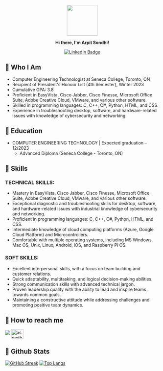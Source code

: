 <div id="header" align="center">
  <img src="https://media.giphy.com/media/M9gbBd9nbDrOTu1Mqx/giphy.gif" width="100"/>
  <p><strong>Hi there, I'm Arpit Sondhi!</strong></p>
</div>
<div id="badges" align ="center">
  <a href="https://www.linkedin.com/in/asondhi143">
    <img src="https://img.shields.io/badge/LinkedIn-blue?style=for-the-badge&logo=linkedin&logoColor=white" alt="LinkedIn Badge"/>
  </a>
</div>

## 📌 Who I Am

* Computer Engineering Technologist at Seneca College, Toronto, ON
* Recipient of President's Honour List (4th Semester), Winter 2023
* Cumulative GPA: 3.8
* Proficient in EasyVista, Cisco Jabber, Cisco Finesse, Microsoft Office Suite, Adobe Creative Cloud, VMware, and various other software.
* Skilled in programming languages: C, C++, C#, Python, HTML, and CSS.
* Experience in troubleshooting desktop, software, and hardware-related issues with knowledge of cybersecurity and networking.

## 📌 Education
* COMPUTER ENGINEERING TECHNOLOGY | Expected graduation – 12/2023
  * Advanced Diploma (Seneca College - Toronto, ON)

## 📌 Skills
### TECHNICAL SKILLS:
* Mastery in EasyVista, Cisco Jabber, Cisco Finesse, Microsoft Office Suite, Adobe Creative Cloud, VMware, and various other software.
* Exceptional diagnostic and troubleshooting skills for desktop, software, and hardware-related issues with industrial knowledge of cybersecurity and networking.
* Proficient in programming languages: C, C++, C#, Python, HTML, and CSS.
* Intermediate knowledge of cloud computing platforms (Azure, Google Cloud Platform) and Microcontrollers.
* Comfortable with multiple operating systems, including MS Windows, Mac OS, Unix, Linux, Android, iOS, and Raspberry Pi OS.

### SOFT SKILLS:
* Excellent interpersonal skills, with a focus on team building and customer relations.
* Quick adaptability, multitasking, and logical decision-making abilities.
* Strong communication skills with advanced technical jargon.
* Proven leadership quality with the ability to lead and inspire teams towards common goals.
* Maintaining a constructive attitude while addressing challenges and promoting positive team dynamics.

## 📌 How to reach me
<a href="mailto:Sondhiarpit143@gmail.com"><img src="https://camo.githubusercontent.com/571384769c09e0c66b45e39b5be70f68f552db3e2b2311bc2064f0d4a9f5983b/68747470733a2f2f696d672e736869656c64732e696f2f62616467652f476d61696c2d4431343833363f7374796c653d666f722d7468652d6261646765266c6f676f3d676d61696c266c6f676f436f6c6f723d7768697465"></a>
<a href="https://www.linkedin.com/in/asondhi143" target="blank"><img align="center" src="https://raw.githubusercontent.com/rahuldkjain/github-profile-readme-generator/master/src/images/icons/Social/linkedin.svg" alt="asondhi143" height="30" width="40" /></a>

## 📌 Github Stats
[![GitHub Streak](http://github-readme-streak-stats.herokuapp.com?user=asondhi143&theme=dark&background=000000)](https://git.io/streak-stats) [![Top Langs](https://github-readme-stats.vercel.app/api/top-langs/?username=asondhi143&layout=compact&theme=vision-friendly-dark)](https://github.com/anuraghazra/github-readme-stats)
